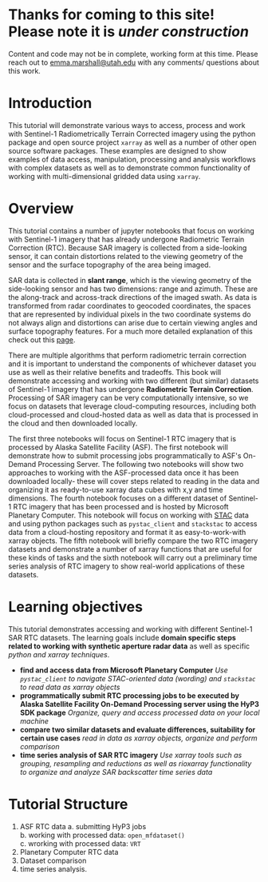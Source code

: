 # Thanks for coming to this site! Please note it is *under construction*
Content and code may not be in complete, working form at this time. Please reach out to emma.marshall@utah.edu with any comments/ questions about this work.

# Introduction 

This tutorial will demonstrate various ways to access, process and work with Sentinel-1 Radiometrically Terrain Corrected imagery using the python package and open source project `xarray` as well as a number of other open source software packages. These examples are designed to show examples of data access, manipulation, processing and analysis workflows with complex datasets as well as to demonstrate common functionality of working with multi-dimensional gridded data using `xarray`. 

# Overview

This tutorial contains a number of jupyter notebooks that focus on working with Sentinel-1 imagery that has already undergone Radiometric Terrain Correction (RTC). Because SAR imagery is collected from a side-looking sensor, it can contain distortions related to the viewing geometry of the sensor and the surface topography of the area being imaged. 


SAR data is collected in **slant range**, which is the viewing geometry of the side-looking sensor and has two dimensions: range and azimuth. These are the along-track and across-track directions of the imaged swath. As data is transformed from radar coordinates to geocoded coordinates, the spaces that are represented by individual pixels in the two coordinate systems do not always align and distortions can arise due to certain viewing angles and surface topography features. For a much more detailed explanation of this check out this [page](https://hyp3-docs.asf.alaska.edu/guides/rtc_product_guide/).

There are multiple algorithms that perform radiometric terrain correction and it is important to understand the components of whichever dataset you use as well as their relative benefits and tradeoffs. This book will demonstrate accessing and working with two different (but similar) datasets of Sentinel-1 imagery that has undergone **Radiometric Terrain Correction**. Processing of SAR imagery can be very computationally intensive, so we focus on datasets that leverage cloud-computing resources, including both cloud-processed and cloud-hosted data as well as data that is processed in the cloud and then downloaded locally. 

The first three notebooks will focus on Sentinel-1 RTC imagery that is processed by Alaska Satellite Facility (ASF). The first notebook will demonstrate how to submit processing jobs programmatically to ASF's On-Demand Processing Server. The following two notebooks will show two approaches to working with the ASF-processed data once it has been downloaded locally- these will cover steps related to reading in the data and organizing it as ready-to-use xarray data cubes with x,y and time dimensions. The fourth notebook focuses on a different dataset of Sentinel-1 RTC imagery that has been processed and is hosted by Microsoft Planetary Computer. This notebook will focus on working with [STAC](https://stacspec.org/en) data and using python packages such as `pystac_client` and `stackstac` to access data from a cloud-hosting repository and format it as easy-to-work-with xarray objects. The fifth notebook will briefly compare the two RTC imagery datasets and demonstrate a number of xarray functions that are useful for these kinds of tasks and the sixth notebook will carry out a preliminary time series analysis of RTC imagery to show real-world applications of these datasets. 

# Learning objectives

This tutorial demonstrates accessing and working with different Sentinel-1 SAR RTC datasets. The learning goals include **domain specific steps related to working with synthetic aperture radar data** as well as specific *python and xarray techniques*. 

- **find and access data from Microsoft Planetary Computer** *Use `pystac_client` to navigate STAC-oriented data (wording) and `stackstac` to read data as xarray objects*
- **programmatically submit RTC processing jobs to be executed by Alaska Satellite Facility On-Demand Processing server using the HyP3 SDK package** *Organize, query and access processed data on your local machine*
- **compare two similar datasets and evaluate differences, suitability for certain use cases** *read in data as xarray objects, organize and perform comparison*
- **time series analysis of SAR RTC imagery** *Use xarray tools such as grouping, resampling and reductions as well as rioxarray functionality to organize and analyze SAR backscatter time series data*

# Tutorial Structure

1. ASF RTC data
    a. submitting HyP3 jobs <br>
    b. working with processed data: `open_mfdataset()` <br>
    c. wrorking with processed data: `VRT` <br>
2. Planetary Computer RTC data
3. Dataset comparison
4. time series analysis. 

